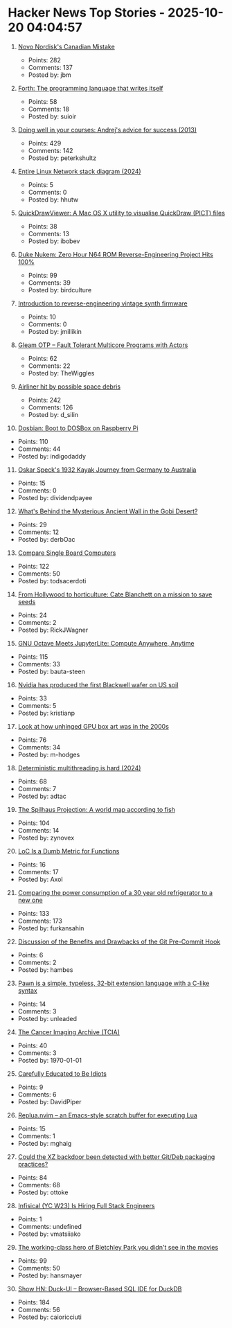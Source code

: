 # Hacker News Top Stories - 2025-10-20 04:04:57

1. [Novo Nordisk's Canadian Mistake](https://www.science.org/content/blog-post/novo-nordisk-s-canadian-mistake)
   - Points: 282
   - Comments: 137
   - Posted by: jbm

2. [Forth: The programming language that writes itself](https://ratfactor.com/forth/the_programming_language_that_writes_itself.html)
   - Points: 58
   - Comments: 18
   - Posted by: suioir

3. [Doing well in your courses: Andrej's advice for success (2013)](https://cs.stanford.edu/people/karpathy/advice.html)
   - Points: 429
   - Comments: 142
   - Posted by: peterkshultz

4. [Entire Linux Network stack diagram (2024)](https://zenodo.org/records/14179366)
   - Points: 5
   - Comments: 0
   - Posted by: hhutw

5. [QuickDrawViewer: A Mac OS X utility to visualise QuickDraw (PICT) files](https://github.com/wiesmann/QuickDrawViewer)
   - Points: 38
   - Comments: 13
   - Posted by: ibobev

6. [Duke Nukem: Zero Hour N64 ROM Reverse-Engineering Project Hits 100%](https://github.com/Gillou68310/DukeNukemZeroHour)
   - Points: 99
   - Comments: 39
   - Posted by: birdculture

7. [Introduction to reverse-engineering vintage synth firmware](https://ajxs.me/blog/Introduction_to_Reverse-Engineering_Vintage_Synth_Firmware.html)
   - Points: 10
   - Comments: 0
   - Posted by: jmillikin

8. [Gleam OTP – Fault Tolerant Multicore Programs with Actors](https://github.com/gleam-lang/otp)
   - Points: 62
   - Comments: 22
   - Posted by: TheWiggles

9. [Airliner hit by possible space debris](https://avbrief.com/united-max-hit-by-falling-object-at-36000-feet/)
   - Points: 242
   - Comments: 126
   - Posted by: d_silin

10. [Dosbian: Boot to DOSBox on Raspberry Pi](https://cmaiolino.wordpress.com/dosbian/)
   - Points: 110
   - Comments: 44
   - Posted by: indigodaddy

11. [Oskar Speck's 1932 Kayak Journey from Germany to Australia](https://nswskc.wordpress.com/2002/10/24/incredible-journey-50/)
   - Points: 15
   - Comments: 0
   - Posted by: dividendpayee

12. [What's Behind the Mysterious Ancient Wall in the Gobi Desert?](https://news.artnet.com/art-world/the-hunt-gobi-wall-mongolia-2674588)
   - Points: 29
   - Comments: 12
   - Posted by: derbOac

13. [Compare Single Board Computers](https://sbc.compare/)
   - Points: 122
   - Comments: 50
   - Posted by: todsacerdoti

14. [From Hollywood to horticulture: Cate Blanchett on a mission to save seeds](https://www.bbc.com/news/articles/cwy7ekl4yl8o)
   - Points: 24
   - Comments: 2
   - Posted by: RickJWagner

15. [GNU Octave Meets JupyterLite: Compute Anywhere, Anytime](https://blog.jupyter.org/gnu-octave-meets-jupyterlite-compute-anywhere-anytime-8b033afbbcdc)
   - Points: 115
   - Comments: 33
   - Posted by: bauta-steen

16. [Nvidia has produced the first Blackwell wafer on US soil](https://www.xda-developers.com/nvidia-produced-first-blackwell-wafer-us-soil/)
   - Points: 33
   - Comments: 5
   - Posted by: kristianp

17. [Look at how unhinged GPU box art was in the 2000s](https://www.xda-developers.com/absolutely-unhinged-gpu-box-art-from-the-early-2000s/)
   - Points: 76
   - Comments: 34
   - Posted by: m-hodges

18. [Deterministic multithreading is hard (2024)](https://www.factorio.com/blog/post/fff-415)
   - Points: 68
   - Comments: 7
   - Posted by: adtac

19. [The Spilhaus Projection: A world map according to fish](https://southernwoodenboatsailing.com/news/the-spilhaus-projection-a-world-map-according-to-fish)
   - Points: 104
   - Comments: 14
   - Posted by: zynovex

20. [LoC Is a Dumb Metric for Functions](https://theaxolot.wordpress.com/2025/10/18/loc-is-a-dumb-metric-for-functions/)
   - Points: 16
   - Comments: 17
   - Posted by: Axol

21. [Comparing the power consumption of a 30 year old refrigerator to a new one](https://ounapuu.ee/posts/2025/10/14/fridge-power-consumption/)
   - Points: 133
   - Comments: 173
   - Posted by: furkansahin

22. [Discussion of the Benefits and Drawbacks of the Git Pre-Commit Hook](https://yeldirium.de/2025/10/09/pre-commit-hooks/index.html)
   - Points: 6
   - Comments: 2
   - Posted by: hambes

23. [Pawn is a simple, typeless, 32-bit extension language with a C-like syntax](https://www.compuphase.com/pawn/pawn.htm)
   - Points: 14
   - Comments: 3
   - Posted by: unleaded

24. [The Cancer Imaging Archive (TCIA)](https://www.cancerimagingarchive.net/)
   - Points: 40
   - Comments: 3
   - Posted by: 1970-01-01

25. [Carefully Educated to Be Idiots](https://www.hilarylayne.com/p/very-carefully-educated-to-be-idiots)
   - Points: 9
   - Comments: 6
   - Posted by: DavidPiper

26. [Replua.nvim – an Emacs-style scratch buffer for executing Lua](https://github.com/mghaight/replua.nvim)
   - Points: 15
   - Comments: 1
   - Posted by: mghaig

27. [Could the XZ backdoor been detected with better Git/Deb packaging practices?](https://optimizedbyotto.com/post/xz-backdoor-debian-git-detection/)
   - Points: 84
   - Comments: 68
   - Posted by: ottoke

28. [Infisical (YC W23) Is Hiring Full Stack Engineers](https://www.ycombinator.com/companies/infisical/jobs/0gY2Da1-full-stack-engineer-global)
   - Points: 1
   - Comments: undefined
   - Posted by: vmatsiiako

29. [The working-class hero of Bletchley Park you didn't see in the movies](https://www.theguardian.com/world/2025/oct/12/move-over-alan-turing-meet-the-working-class-hero-of-bletchley-park-you-didnt-see-in-the-movies)
   - Points: 99
   - Comments: 50
   - Posted by: hansmayer

30. [Show HN: Duck-UI – Browser-Based SQL IDE for DuckDB](https://demo.duckui.com)
   - Points: 184
   - Comments: 56
   - Posted by: caioricciuti

